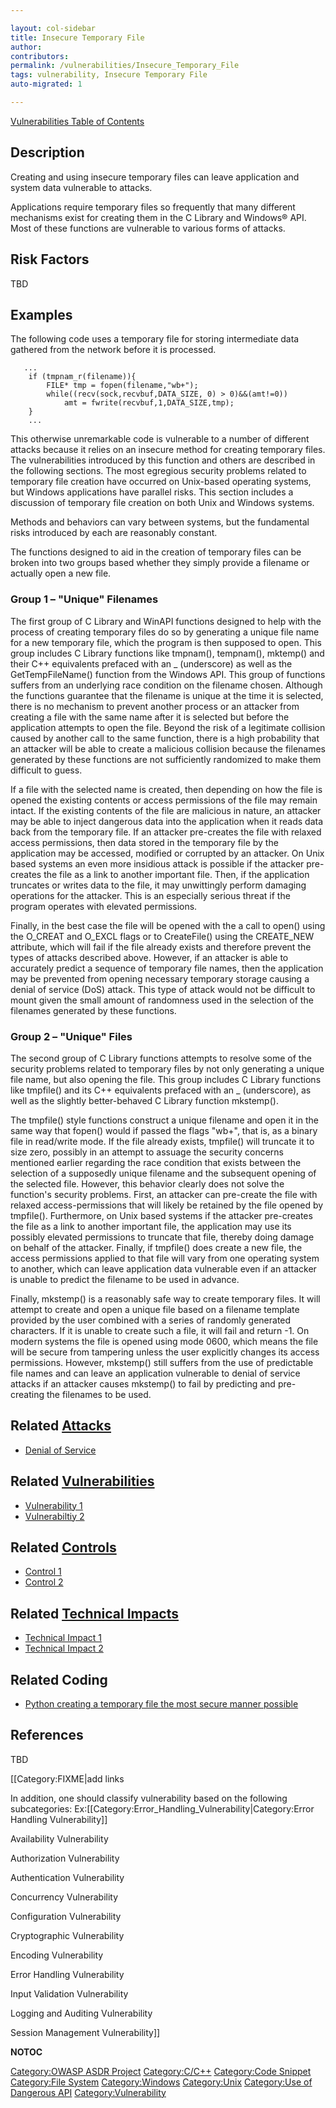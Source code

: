 ```yaml
---

layout: col-sidebar
title: Insecure Temporary File
author: 
contributors: 
permalink: /vulnerabilities/Insecure_Temporary_File
tags: vulnerability, Insecure Temporary File
auto-migrated: 1

---
```


[Vulnerabilities Table of Contents](ASDR_TOC_Vulnerabilities "wikilink")

## Description

Creating and using insecure temporary files can leave application and
system data vulnerable to attacks.

Applications require temporary files so frequently that many different
mechanisms exist for creating them in the C Library and Windows® API.
Most of these functions are vulnerable to various forms of attacks.

## Risk Factors

TBD

## Examples

The following code uses a temporary file for storing intermediate data
gathered from the network before it is processed.

```
   ...
    if (tmpnam_r(filename)){
        FILE* tmp = fopen(filename,"wb+");
        while((recv(sock,recvbuf,DATA_SIZE, 0) > 0)&&(amt!=0))
            amt = fwrite(recvbuf,1,DATA_SIZE,tmp);
    }
    ...
```

This otherwise unremarkable code is vulnerable to a number of different
attacks because it relies on an insecure method for creating temporary
files. The vulnerabilities introduced by this function and others are
described in the following sections. The most egregious security
problems related to temporary file creation have occurred on Unix-based
operating systems, but Windows applications have parallel risks. This
section includes a discussion of temporary file creation on both Unix
and Windows systems.

Methods and behaviors can vary between systems, but the fundamental
risks introduced by each are reasonably constant.

The functions designed to aid in the creation of temporary files can be
broken into two groups based whether they simply provide a filename or
actually open a new file.

### Group 1 – "Unique" Filenames

The first group of C Library and WinAPI functions designed to help with
the process of creating temporary files do so by generating a unique
file name for a new temporary file, which the program is then supposed
to open. This group includes C Library functions like tmpnam(),
tempnam(), mktemp() and their C++ equivalents prefaced with an _
(underscore) as well as the GetTempFileName() function from the Windows
API. This group of functions suffers from an underlying race condition
on the filename chosen. Although the functions guarantee that the
filename is unique at the time it is selected, there is no mechanism to
prevent another process or an attacker from creating a file with the
same name after it is selected but before the application attempts to
open the file. Beyond the risk of a legitimate collision caused by
another call to the same function, there is a high probability that an
attacker will be able to create a malicious collision because the
filenames generated by these functions are not sufficiently randomized
to make them difficult to guess.

If a file with the selected name is created, then depending on how the
file is opened the existing contents or access permissions of the file
may remain intact. If the existing contents of the file are malicious in
nature, an attacker may be able to inject dangerous data into the
application when it reads data back from the temporary file. If an
attacker pre-creates the file with relaxed access permissions, then data
stored in the temporary file by the application may be accessed,
modified or corrupted by an attacker. On Unix based systems an even more
insidious attack is possible if the attacker pre-creates the file as a
link to another important file. Then, if the application truncates or
writes data to the file, it may unwittingly perform damaging operations
for the attacker. This is an especially serious threat if the program
operates with elevated permissions.

Finally, in the best case the file will be opened with the a call to
open() using the O_CREAT and O_EXCL flags or to CreateFile() using the
CREATE_NEW attribute, which will fail if the file already exists and
therefore prevent the types of attacks described above. However, if an
attacker is able to accurately predict a sequence of temporary file
names, then the application may be prevented from opening necessary
temporary storage causing a denial of service (DoS) attack. This type of
attack would not be difficult to mount given the small amount of
randomness used in the selection of the filenames generated by these
functions.

### Group 2 – "Unique" Files

The second group of C Library functions attempts to resolve some of the
security problems related to temporary files by not only generating a
unique file name, but also opening the file. This group includes C
Library functions like tmpfile() and its C++ equivalents prefaced with
an _ (underscore), as well as the slightly better-behaved C Library
function mkstemp().

The tmpfile() style functions construct a unique filename and open it in
the same way that fopen() would if passed the flags "wb+", that is, as a
binary file in read/write mode. If the file already exists, tmpfile()
will truncate it to size zero, possibly in an attempt to assuage the
security concerns mentioned earlier regarding the race condition that
exists between the selection of a supposedly unique filename and the
subsequent opening of the selected file. However, this behavior clearly
does not solve the function's security problems. First, an attacker can
pre-create the file with relaxed access-permissions that will likely be
retained by the file opened by tmpfile(). Furthermore, on Unix based
systems if the attacker pre-creates the file as a link to another
important file, the application may use its possibly elevated
permissions to truncate that file, thereby doing damage on behalf of the
attacker. Finally, if tmpfile() does create a new file, the access
permissions applied to that file will vary from one operating system to
another, which can leave application data vulnerable even if an attacker
is unable to predict the filename to be used in advance.

Finally, mkstemp() is a reasonably safe way to create temporary files.
It will attempt to create and open a unique file based on a filename
template provided by the user combined with a series of randomly
generated characters. If it is unable to create such a file, it will
fail and return -1. On modern systems the file is opened using mode
0600, which means the file will be secure from tampering unless the user
explicitly changes its access permissions. However, mkstemp() still
suffers from the use of predictable file names and can leave an
application vulnerable to denial of service attacks if an attacker
causes mkstemp() to fail by predicting and pre-creating the filenames to
be used.

## Related [Attacks](Attacks "wikilink")

  - [Denial of Service](Denial_of_Service "wikilink")

## Related [Vulnerabilities](Vulnerabilities "wikilink")

  - [Vulnerability 1](Vulnerability_1 "wikilink")
  - [Vulnerabiltiy 2](Vulnerabiltiy_2 "wikilink")

## Related [Controls](Controls "wikilink")

  - [Control 1](Control_1 "wikilink")
  - [Control 2](Control_2 "wikilink")

## Related [Technical Impacts](Technical_Impacts "wikilink")

  - [Technical Impact 1](Technical_Impact_1 "wikilink")
  - [Technical Impact 2](Technical_Impact_2 "wikilink")

## Related Coding

  - [Python creating a temporary file the most secure manner
    possible](http://docs.python.org/library/tempfile.html#tempfile.mkstemp)

## References

TBD

\[\[Category:FIXME|add links

In addition, one should classify vulnerability based on the following
subcategories:
Ex:\[\[Category:Error_Handling_Vulnerability|Category:Error Handling
Vulnerability\]\]

Availability Vulnerability

Authorization Vulnerability

Authentication Vulnerability

Concurrency Vulnerability

Configuration Vulnerability

Cryptographic Vulnerability

Encoding Vulnerability

Error Handling Vulnerability

Input Validation Vulnerability

Logging and Auditing Vulnerability

Session Management Vulnerability\]\]

__NOTOC__

[Category:OWASP ASDR Project](Category:OWASP_ASDR_Project "wikilink")
[Category:C/C++](Category:C/C++ "wikilink") [Category:Code
Snippet](Category:Code_Snippet "wikilink") [Category:File
System](Category:File_System "wikilink")
[Category:Windows](Category:Windows "wikilink")
[Category:Unix](Category:Unix "wikilink") [Category:Use of Dangerous
API](Category:Use_of_Dangerous_API "wikilink")
[Category:Vulnerability](Category:Vulnerability "wikilink")